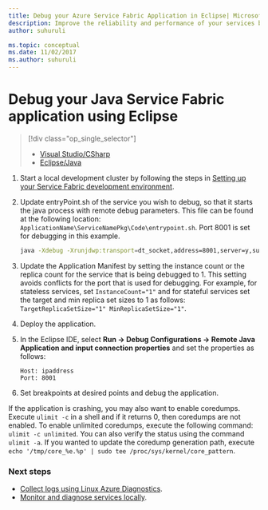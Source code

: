 ```yaml
---
title: Debug your Azure Service Fabric Application in Eclipse| Microsoft Docs
description: Improve the reliability and performance of your services by developing and debugging them in Eclipse on a local development cluster.
author: suhuruli

ms.topic: conceptual
ms.date: 11/02/2017
ms.author: suhuruli
---
```

# Debug your Java Service Fabric application using Eclipse
> [!div class="op_single_selector"]
> * [Visual Studio/CSharp](service-fabric-debugging-your-application.md) 
> * [Eclipse/Java](service-fabric-debugging-your-application-java.md)
> 

1. Start a local development cluster by following the steps in [Setting up your Service Fabric development environment](service-fabric-get-started-linux.md).

2. Update entryPoint.sh of the service you wish to debug, so that it starts the java process with remote debug parameters. This file can be found at the following location: `ApplicationName\ServiceNamePkg\Code\entrypoint.sh`. Port 8001 is set for debugging in this example.

    ```sh
    java -Xdebug -Xrunjdwp:transport=dt_socket,address=8001,server=y,suspend=n -Djava.library.path=$LD_LIBRARY_PATH -jar myapp.jar
    ```
3. Update the Application Manifest by setting the instance count or the replica count for the service that is being debugged to 1. This setting avoids conflicts for the port that is used for debugging. For example, for stateless services, set `InstanceCount="1"` and for stateful services set the target and min replica set sizes to 1 as follows: `TargetReplicaSetSize="1" MinReplicaSetSize="1"`.

4. Deploy the application.

5. In the Eclipse IDE, select **Run -> Debug Configurations -> Remote Java Application and input connection properties** and set the properties as follows:

   ```
   Host: ipaddress
   Port: 8001
   ```
6.  Set breakpoints at desired points and debug the application.

If the application is crashing, you may also want to enable coredumps. Execute `ulimit -c` in a shell and if it returns 0, then coredumps are not enabled. To enable unlimited coredumps, execute the following command: `ulimit -c unlimited`. You can also verify the status using the command `ulimit -a`.  If you wanted to update the coredump generation path, execute `echo '/tmp/core_%e.%p' | sudo tee /proc/sys/kernel/core_pattern`. 

### Next steps

* [Collect logs using Linux Azure Diagnostics](service-fabric-diagnostics-how-to-setup-lad.md).
* [Monitor and diagnose services locally](service-fabric-diagnostics-how-to-monitor-and-diagnose-services-locally-linux.md).
